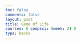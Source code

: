 ```yaml
---
toc: false
comments: false 
layout: post
title: Game Of Life
courses: { compsci: {week: 2} }
type: hacks
--- 
```


<script
    src="https://cdnjs.cloudflare.com/ajax/libs/p5.js/1.1.9/p5.min.js"
    integrity="sha512-WIklPM6qPCIp6d3fSSr90j+1unQHUOoWDS4sdTiR8gxUTnyZ8S2Mr8e10sKKJ/bhJgpAa/qG068RDkg6fIlNFA=="
    crossorigin="anonymous"
  ></script>
  <script>
    let boxWid = 20; // Width of each cell
    let tableArr = []; //2D array of grid. 1 - Alive, 0 - Dead
    let fps = 30; // 30 fps at start, 2 fps when game is active
    gridLn = 30; // Grid is size gridLn x gridLn
    let state = 0; // 0 = Setup, 1 = Active
    
    let startBtn;
    
    // Populate the table with 0s
    for (let r = 0; r < gridLn; r++) {
      let rowArr = [];
      for (let c = 0; c < gridLn; c++) {
        rowArr.push(0);
      }
      tableArr.push(rowArr);
    }
    
    function mousePressed() {
      let row = (mouseX - (mouseX % boxWid)) / boxWid; // Grab nearest row above click
      let col = (mouseY - (mouseY % boxWid)) / boxWid; // Grab nearest col left of click
      if (row <= gridLn && col <= gridLn) { // Valid row, col
        tableArr[row][col] = -1 * tableArr[row][col] + 1; // Invert the cell
        draw(); // Redraw table
      }
    }
    
    function startGame() {
      if (state == 0) { // If game hasn't yet started
        fps = 2;
        frameRate(fps);
        state = 1;
      }
    }

    function setup() { // Runs on start
      frameRate(fps);
      createCanvas(1500, 1500);
      button = createButton("Start Game");
      button.position(gridLn * boxWid + 20, 50);
      button.mousePressed(startGame);
    }

    function checkNeighbors(row, col) {
      // Return number of live neighbors
      
      let count = 0;
      
      for (let i = -1; i < 2; i++) { //This checks the row above and row below
        if (col + i >= 0 && col + i < gridLn - 1) { // Check for valid column
          if (row > 0 && tableArr[row - 1][col + i] == 1) {
            count++;
          }
          if (row < gridLn - 1 && tableArr[row + 1][col + i] == 1) { 
            count++;
          }
        }
      }
      
      if (col - 1 >= 0 && tableArr[row][col - 1] == 1) { // Check left cell
        count++;
      }
      if (col + 1 < gridLn - 1 && tableArr[row][col + 1] == 1) { // Check right cell
        count++;
      }

      return count;
    }

    function draw() {
      tableArr.forEach((rowArr, row) => {
        rowArr.forEach((colVal, col) => {
          fill(colVal == 1 ? "Transparent" : "Purple"); // Purple if live, Transparent if dead
          rect(row * boxWid, col * boxWid, boxWid, boxWid);
        });
      });
      if (state == 1) {
        // Apply rules
        let newTable = []; // Upcoming grid
        tableArr.forEach((rowArr, row) => {
          let newRow = [];
          rowArr.forEach((colVal, col) => {
            let cellVal = colVal;
            let nCount = checkNeighbors(row, col);
            if (cellVal == 1 && nCount < 2) { // If live and <2 live neighbors
              cellVal = 0;
            } else if (cellVal == 1 && nCount > 3) { // If live and >3 live neighbors
              cellVal = 0;
            } else if (cellVal == 0 && nCount == 3) { // If dead and 3 live neighbors
              cellVal = 1;
            }

            newRow.push(cellVal);
          });
          newTable.push(newRow);
        });
        tableArr = newTable; // Update the grid
      }
    }
  </script>